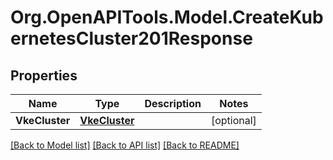# Org.OpenAPITools.Model.CreateKubernetesCluster201Response

## Properties

Name | Type | Description | Notes
------------ | ------------- | ------------- | -------------
**VkeCluster** | [**VkeCluster**](VkeCluster.md) |  | [optional] 

[[Back to Model list]](../README.md#documentation-for-models) [[Back to API list]](../README.md#documentation-for-api-endpoints) [[Back to README]](../README.md)

